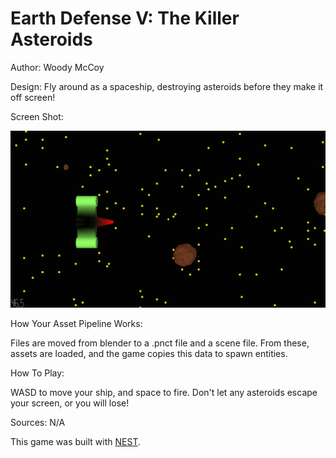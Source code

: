 # Earth Defense V: The Killer Asteroids

Author: Woody McCoy

Design: Fly around as a spaceship, destroying asteroids before they make it off screen!

Screen Shot:

![Screen Shot](screenshot.png)

How Your Asset Pipeline Works:

Files are moved from blender to a .pnct file and a scene file. From these, assets are loaded, and the game copies this data to spawn entities.

How To Play:

WASD to move your ship, and space to fire. Don't let any asteroids escape your screen, or you will lose!

Sources: N/A

This game was built with [NEST](NEST.md).

